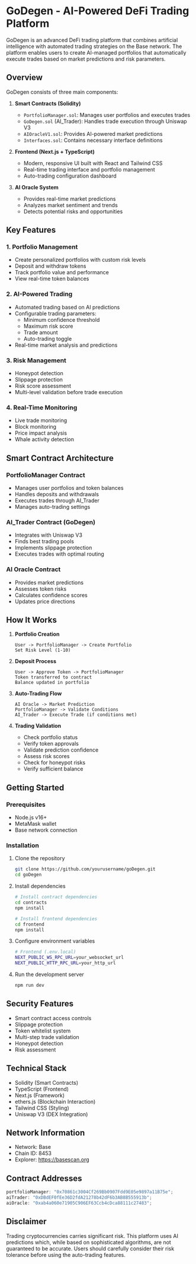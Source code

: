 # GoDegen - AI-Powered DeFi Trading Platform

GoDegen is an advanced DeFi trading platform that combines artificial intelligence with automated trading strategies on the Base network. The platform enables users to create AI-managed portfolios that automatically execute trades based on market predictions and risk parameters.

## Overview

GoDegen consists of three main components:

1. **Smart Contracts (Solidity)**

   - `PortfolioManager.sol`: Manages user portfolios and executes trades
   - `GoDegen.sol` (AI_Trader): Handles trade execution through Uniswap V3
   - `AIOracleV1.sol`: Provides AI-powered market predictions
   - `Interfaces.sol`: Contains necessary interface definitions

2. **Frontend (Next.js + TypeScript)**

   - Modern, responsive UI built with React and Tailwind CSS
   - Real-time trading interface and portfolio management
   - Auto-trading configuration dashboard

3. **AI Oracle System**
   - Provides real-time market predictions
   - Analyzes market sentiment and trends
   - Detects potential risks and opportunities

## Key Features

### 1. Portfolio Management

- Create personalized portfolios with custom risk levels
- Deposit and withdraw tokens
- Track portfolio value and performance
- View real-time token balances

### 2. AI-Powered Trading

- Automated trading based on AI predictions
- Configurable trading parameters:
  - Minimum confidence threshold
  - Maximum risk score
  - Trade amount
  - Auto-trading toggle
- Real-time market analysis and predictions

### 3. Risk Management

- Honeypot detection
- Slippage protection
- Risk score assessment
- Multi-level validation before trade execution

### 4. Real-Time Monitoring

- Live trade monitoring
- Block monitoring
- Price impact analysis
- Whale activity detection

## Smart Contract Architecture

### PortfolioManager Contract

- Manages user portfolios and token balances
- Handles deposits and withdrawals
- Executes trades through AI_Trader
- Manages auto-trading settings

### AI_Trader Contract (GoDegen)

- Integrates with Uniswap V3
- Finds best trading pools
- Implements slippage protection
- Executes trades with optimal routing

### AI Oracle Contract

- Provides market predictions
- Assesses token risks
- Calculates confidence scores
- Updates price directions

## How It Works

1. **Portfolio Creation**

   ```
   User -> PortfolioManager -> Create Portfolio
   Set Risk Level (1-10)
   ```

2. **Deposit Process**

   ```
   User -> Approve Token -> PortfolioManager
   Token transferred to contract
   Balance updated in portfolio
   ```

3. **Auto-Trading Flow**

   ```
   AI Oracle -> Market Prediction
   PortfolioManager -> Validate Conditions
   AI_Trader -> Execute Trade (if conditions met)
   ```

4. **Trading Validation**
   - Check portfolio status
   - Verify token approvals
   - Validate prediction confidence
   - Assess risk scores
   - Check for honeypot risks
   - Verify sufficient balance

## Getting Started

### Prerequisites

- Node.js v16+
- MetaMask wallet
- Base network connection

### Installation

1. Clone the repository

   ```bash
   git clone https://github.com/yourusername/goDegen.git
   cd goDegen
   ```

2. Install dependencies

   ```bash
   # Install contract dependencies
   cd contracts
   npm install

   # Install frontend dependencies
   cd frontend
   npm install
   ```

3. Configure environment variables

   ```bash
   # Frontend (.env.local)
   NEXT_PUBLIC_WS_RPC_URL=your_websocket_url
   NEXT_PUBLIC_HTTP_RPC_URL=your_http_url
   ```

4. Run the development server
   ```bash
   npm run dev
   ```

## Security Features

- Smart contract access controls
- Slippage protection
- Token whitelist system
- Multi-step trade validation
- Honeypot detection
- Risk assessment

## Technical Stack

- Solidity (Smart Contracts)
- TypeScript (Frontend)
- Next.js (Framework)
- ethers.js (Blockchain Interaction)
- Tailwind CSS (Styling)
- Uniswap V3 (DEX Integration)

## Network Information

- Network: Base
- Chain ID: 8453
- Explorer: https://basescan.org

## Contract Addresses

```typescript
portfolioManager: "0x70861c3004Cf269Bb0907Fdd9E05e9897a11B75e";
aiTrader: "0xDBdEF0fEe36D2fdA21278b42dF6b3AB8B555913b";
aiOracle: "0xab4a060e71905C906EF63Ccb4cDca88111c27483";
```

## Disclaimer

Trading cryptocurrencies carries significant risk. This platform uses AI predictions which, while based on sophisticated algorithms, are not guaranteed to be accurate. Users should carefully consider their risk tolerance before using the auto-trading features.

